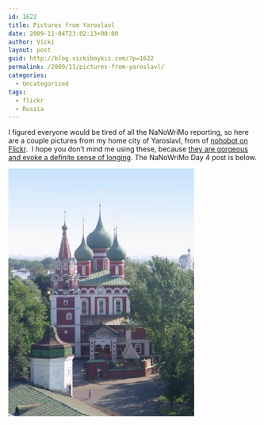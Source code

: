 ```yaml
---
id: 1622
title: Pictures from Yaroslavl
date: 2009-11-04T23:02:13+00:00
author: Vicki
layout: post
guid: http://blog.vickiboykis.com/?p=1622
permalink: /2009/11/pictures-from-yaroslavl/
categories:
  - Uncategorized
tags:
  - flickr
  - Russia
---
```

I figured everyone would be tired of all the NaNoWriMo reporting, so here are a couple pictures from my home city of Yaroslavl, from of [nohobot on Flickr](http://www.flickr.com/photos/nohobotic/sets/72157606272098632/).  I hope you don&#8217;t mind me using these, because [they are gorgeous and evoke a definite sense of longing](http://www.flickr.com/photos/nohobotic/sets/72157606272098632/). The NaNoWriMo Day 4 post is below.

[<img class="aligncenter size-full wp-image-1623" title="Yaroslavl3" src="https://raw.githubusercontent.com/veekaybee/wlb/gh-pages/assets/images/2009/11/Yaroslavl3.jpg" alt="Yaroslavl3" width="375" height="500" />](https://raw.githubusercontent.com/veekaybee/wlb/gh-pages/assets/images/2009/11/Yaroslavl3.jpg)